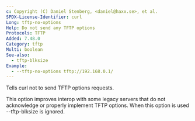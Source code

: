 ```yaml
---
c: Copyright (C) Daniel Stenberg, <daniel@haxx.se>, et al.
SPDX-License-Identifier: curl
Long: tftp-no-options
Help: Do not send any TFTP options
Protocols: TFTP
Added: 7.48.0
Category: tftp
Multi: boolean
See-also:
  - tftp-blksize
Example:
  - --tftp-no-options tftp://192.168.0.1/
---
```


Tells curl not to send TFTP options requests.

This option improves interop with some legacy servers that do not acknowledge
or properly implement TFTP options. When this option is used --tftp-blksize is
ignored.

